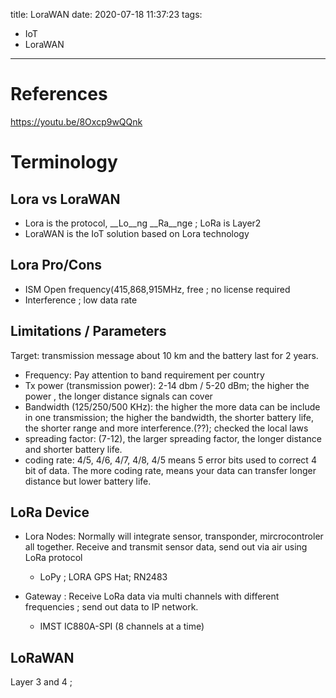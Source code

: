title: LoraWAN
date: 2020-07-18 11:37:23
tags:
- IoT
- LoraWAN
---

# References

https://youtu.be/8Oxcp9wQQnk

# Terminology

## Lora vs LoraWAN
  * Lora is the protocol, __Lo__ng __Ra__nge ; LoRa is Layer2
  * LoraWAN is the IoT solution based on Lora technology

## Lora Pro/Cons
  * ISM Open frequency(415,868,915MHz, free ; no license required
  * Interference ; low data rate

## Limitations / Parameters

Target: transmission message about 10 km and the battery last for 2 years.

* Frequency: Pay attention to band requirement per country  
* Tx power (transmission power): 2-14 dbm / 5-20 dBm; the higher the power , the longer distance signals can cover
* Bandwidth (125/250/500 KHz): the higher the more data can be include in one transmission; the higher the bandwidth, the shorter battery life, the shorter range and more interference.(??); checked the local laws
* spreading factor: (7-12), the larger spreading factor, the longer distance and shorter battery life.
* coding rate: 4/5, 4/6, 4/7, 4/8,
4/5 means 5 error bits used to correct 4 bit of data. The more coding rate, means your data can transfer longer distance but lower battery life.


## LoRa Device

* Lora Nodes:
Normally will integrate sensor, transponder, mircrocontroler all together.
Receive and transmit sensor data, send out via air using LoRa protocol
  * LoPy ; LORA GPS Hat; RN2483


* Gateway :
Receive LoRa data via multi channels with different frequencies ; send out data to IP network.
  * IMST IC880A-SPI (8 channels at a time)


## LoRaWAN

Layer 3 and 4 ;  
